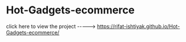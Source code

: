 # Hot-Gadgets-ecommerce

click here to view the project -----> https://rifat-ishtiyak.github.io/Hot-Gadgets-ecommerce/
